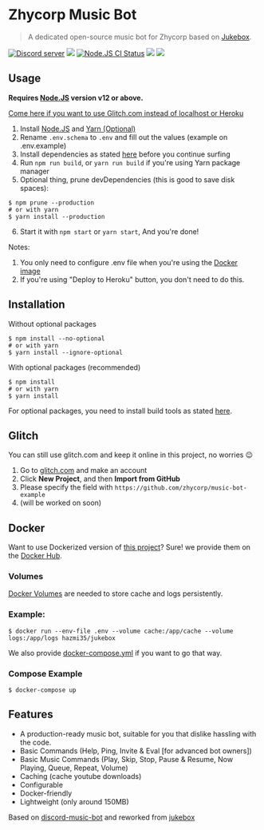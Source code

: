 # Zhycorp Music Bot
> A dedicated open-source music bot for Zhycorp based on [Jukebox](https://github.com/Hazmi35/jukebox).

<a href="https://discord.gg/DxenCeV"><img src="https://img.shields.io/discord/332877090003091456?color=7289da&logo=discord&logoColor=white" alt="Discord server" /></a>
<a href="https://discordapp.com/oauth2/authorize?client_id=690736793682968576&permissions=53857345&scope=bot"><img src="https://img.shields.io/static/v1?label=Invite%20Me&message=Disc%2011%230606&plastic&color=7289DA&logo=discord"></a>
<a href="https://github.com/zhycorp/music-bot-example/actions?query=workflow%3A%22Node.js+CI%22"><img src="https://github.com/zhycorp/music-bot-example/workflows/Node.js%20CI/badge.svg" alt="Node.JS CI Status" /></a>
<img src="https://badgen.net/badge/icon/typescript?icon=typescript&label">
<img src="https://badgen.net/badge/jual/haram/red">

## Usage

**Requires [Node.JS](https://nodejs.org) version v12 or above.**

[Come here if you want to use Glitch.com instead of localhost or Heroku](https://github.com/zhycorp/music-bot-example#Glitch)

1. Install [Node.JS](https://nodejs.org) and [Yarn (Optional)](https://yarnpkg.com)
2. Rename `.env.schema` to `.env` and fill out the values (example on .env.example)
3. Install dependencies as stated [here](https://github.com/zhycorp/music-bot-example#Installation) before you continue surfing
4. Run `npm run build`, or `yarn run build` if you're using Yarn package manager
5. Optional thing, prune devDependencies (this is good to save disk spaces):
```shell script
$ npm prune --production
# or with yarn
$ yarn install --production
```
6. Start it with `npm start` or `yarn start`, And you're done!

Notes: 
1. You only need to configure .env file when you're using the [Docker image](https://github.com/zhycorp/music-bot-example#Docker)
2. If you're using "Deploy to Heroku" button, you don't need to do this.

## Installation

Without optional packages
```shell script
$ npm install --no-optional
# or with yarn
$ yarn install --ignore-optional
```

With optional packages (recommended)

```shell script
$ npm install
# or with yarn
$ yarn install
```
For optional packages, you need to install build tools as stated [here](https://github.com/nodejs/node-gyp#installation).

## Glitch
You can still use glitch.com and keep it online in this project, no worries 😉

1. Go to [glitch.com](https://glitch.com) and make an account
2. Click **New Project**, and then **Import from GitHub**
3. Please specify the field with `https://github.com/zhycorp/music-bot-example`
4. (will be worked on soon)

## Docker
Want to use Dockerized version of [this project](https://github.com/Hazmi35/jukebox)? Sure! we provide them on the [Docker Hub](https://hub.docker.com/r/hazmi35/jukebox).

### Volumes
[Docker Volumes](https://docs.docker.com/storage/volumes/) are needed to store cache and logs persistently.

### Example:
```shell
$ docker run --env-file .env --volume cache:/app/cache --volume logs:/app/logs hazmi35/jukebox
```
We also provide [docker-compose.yml](docker-compose.yml) if you want to go that way.

### Compose Example
```
$ docker-compose up
```

## Features
- A production-ready music bot, suitable for you that dislike hassling with the code.
- Basic Commands (Help, Ping, Invite & Eval [for advanced bot owners])
- Basic Music Commands (Play, Skip, Stop, Pause & Resume, Now Playing, Queue, Repeat, Volume)
- Caching (cache youtube downloads)
- Configurable
- Docker-friendly
- Lightweight (only around 150MB)

Based on [discord-music-bot](https://github.com/iCrawl/discord-music-bot) and reworked from [jukebox](https://github.com/Hazmi35/jukebox)